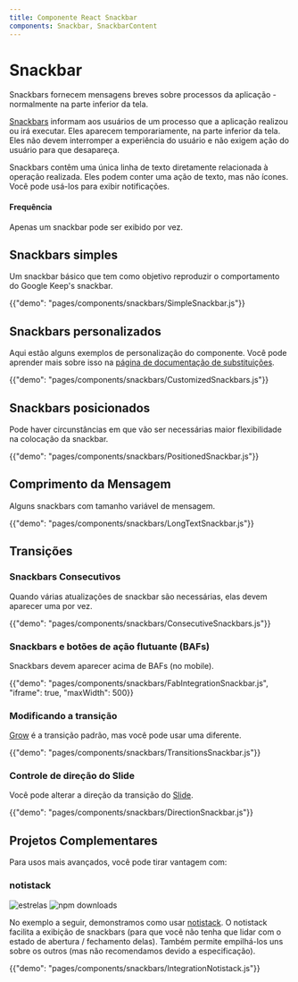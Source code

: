 ```yaml
---
title: Componente React Snackbar
components: Snackbar, SnackbarContent
---
```


# Snackbar

<p class="description">Snackbars fornecem mensagens breves sobre processos da aplicação - normalmente na parte inferior da tela.</p>

[Snackbars](https://material.io/design/components/snackbars.html) informam aos usuários de um processo que a aplicação realizou ou irá executar. Eles aparecem temporariamente, na parte inferior da tela. Eles não devem interromper a experiência do usuário e não exigem ação do usuário para que desapareça.

Snackbars contêm uma única linha de texto diretamente relacionada à operação realizada. Eles podem conter uma ação de texto, mas não ícones. Você pode usá-los para exibir notificações.

#### Frequência

Apenas um snackbar pode ser exibido por vez.

## Snackbars simples

Um snackbar básico que tem como objetivo reproduzir o comportamento do Google Keep's snackbar.

{{"demo": "pages/components/snackbars/SimpleSnackbar.js"}}

## Snackbars personalizados

Aqui estão alguns exemplos de personalização do componente. Você pode aprender mais sobre isso na [página de documentação de substituições](/customization/components/).

{{"demo": "pages/components/snackbars/CustomizedSnackbars.js"}}

## Snackbars posicionados

Pode haver circunstâncias em que vão ser necessárias maior flexibilidade na colocação da snackbar.

{{"demo": "pages/components/snackbars/PositionedSnackbar.js"}}

## Comprimento da Mensagem

Alguns snackbars com tamanho variável de mensagem.

{{"demo": "pages/components/snackbars/LongTextSnackbar.js"}}

## Transições

### Snackbars Consecutivos

Quando várias atualizações de snackbar são necessárias, elas devem aparecer uma por vez.

{{"demo": "pages/components/snackbars/ConsecutiveSnackbars.js"}}

### Snackbars e botões de ação flutuante (BAFs)

Snackbars devem aparecer acima de BAFs (no mobile).

{{"demo": "pages/components/snackbars/FabIntegrationSnackbar.js", "iframe": true, "maxWidth": 500}}

### Modificando a transição

[Grow](/components/transitions/#grow) é a transição padrão, mas você pode usar uma diferente.

{{"demo": "pages/components/snackbars/TransitionsSnackbar.js"}}

### Controle de direção do Slide

Você pode alterar a direção da transição do [Slide](/components/transitions/#slide).

{{"demo": "pages/components/snackbars/DirectionSnackbar.js"}}

## Projetos Complementares

Para usos mais avançados, você pode tirar vantagem com:

### notistack

![estrelas](https://img.shields.io/github/stars/iamhosseindhv/notistack.svg?style=social&label=Stars) ![npm downloads](https://img.shields.io/npm/dm/notistack.svg)

No exemplo a seguir, demonstramos como usar [notistack](https://github.com/iamhosseindhv/notistack). O notistack facilita a exibição de snackbars (para que você não tenha que lidar com o estado de abertura / fechamento delas). Também permite empilhá-los uns sobre os outros (mas não recomendamos devido a especificação).

{{"demo": "pages/components/snackbars/IntegrationNotistack.js"}}